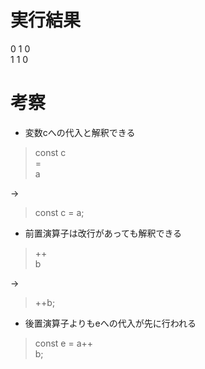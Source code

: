 # 実行結果  
0 1 0  
1 1 0

# 考察
* 変数cへの代入と解釈できる  
>const c  
=  
a
  
→
> const c = a;

* 前置演算子は改行があっても解釈できる
> ++  
b

→
> ++b;

* 後置演算子よりもeへの代入が先に行われる
> const e = a++  
b;